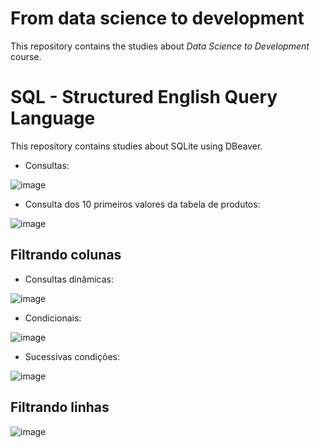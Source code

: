 # From data science to development 

This repository contains the studies about *Data Science to Development* course.

# SQL - Structured English Query Language

This repository contains studies about SQLite using DBeaver. 

- Consultas:

![image](https://user-images.githubusercontent.com/81119854/152888624-25fbb9c9-b3e4-435a-a2f8-0796461c6441.png)

- Consulta dos 10 primeiros valores da tabela de produtos:

![image](https://user-images.githubusercontent.com/81119854/152889948-90cfcc8e-eae6-4335-8ee9-1944737efe16.png)

## Filtrando colunas

- Consultas dinâmicas:

![image](https://user-images.githubusercontent.com/81119854/152890837-626e6b4a-2caa-4dac-9134-56b0c90a34f2.png)

- Condicionais:

![image](https://user-images.githubusercontent.com/81119854/152894962-d401410e-5de4-4bb8-aaec-f4b1fc905eed.png)

- Sucessivas condições:

![image](https://user-images.githubusercontent.com/81119854/152895944-ff79791e-e5a2-49be-87f5-07502ffea3ef.png)

## Filtrando linhas

![image](https://user-images.githubusercontent.com/81119854/152896485-982d7324-b0f2-4d62-8ff2-629b96ed81e4.png)
